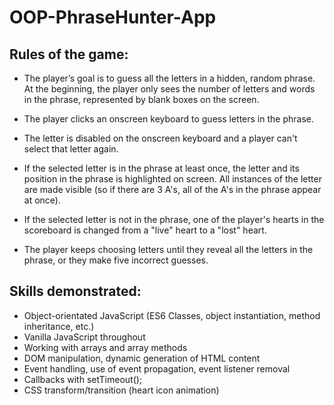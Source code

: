 # OOP-PhraseHunter-App

## Rules of the game:
* The player’s goal is to guess all the letters in a hidden, random phrase. At the beginning, the player only sees the number of letters and words in the phrase, represented by blank boxes on the screen.

* The player clicks an onscreen keyboard to guess letters in the phrase.

* The letter is disabled on the onscreen keyboard and a player can't select that letter again.

* If the selected letter is in the phrase at least once, the letter and its position in the phrase is highlighted on screen. All instances of the letter are made visible (so if there are 3 A's, all of the A's in the phrase appear at once).

* If the selected letter is not in the phrase, one of the player's hearts in the scoreboard is changed from a "live" heart to a "lost" heart.

* The player keeps choosing letters until they reveal all the letters in the phrase, or they make five incorrect guesses.

## Skills demonstrated:
* Object-orientated JavaScript (ES6 Classes, object instantiation, method inheritance, etc.)
* Vanilla JavaScript throughout
* Working with arrays and array methods
* DOM manipulation, dynamic generation of HTML content
* Event handling, use of event propagation, event listener removal
* Callbacks with setTimeout();
* CSS transform/transition (heart icon animation)